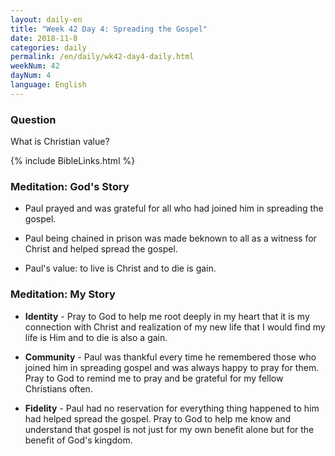 ```yaml
---
layout: daily-en
title: "Week 42 Day 4: Spreading the Gospel"
date: 2018-11-8 
categories: daily
permalink: /en/daily/wk42-day4-daily.html
weekNum: 42
dayNum: 4
language: English
---
```


### Question     
What is Christian value? 

{% include BibleLinks.html %} 

### Meditation: God's Story   
+ Paul prayed and was grateful for all who had joined him in spreading the gospel. 

+ Paul being chained in prison was made beknown to all as a witness for Christ and helped spread the gospel. 

+ Paul's value: to live is Christ and to die is gain. 

### Meditation: My Story   
+ **Identity** - Pray to God to help me root deeply in my heart that it is my connection with Christ and realization of my new life that I would find my life is Him and to die is also a gain. 

+ **Community** - Paul was thankful every time he remembered those who joined him in spreading gospel and was always happy to pray for them. Pray to God to remind me to pray and be grateful for my fellow Christians often. 

+ **Fidelity** - Paul had no reservation for everything thing happened to him had helped spread the gospel. Pray to God to help me know and understand that gospel is not just for my own benefit alone but for the benefit of God's kingdom. 
